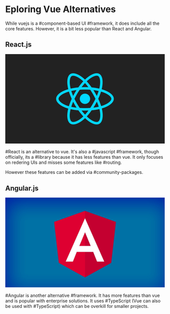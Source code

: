# Eploring Vue Alternatives
While vuejs is a #component-based UI #framework, it does include all the core features. However, it is a bit less popular than React and Angular.

## React.js
![Pasted image 20210727133707.png](https://github.com/sortedcord/vue-notes/blob/master/Assets/Pasted%20image%2020210727133707.png)

#React is an alternative to vue. It's also a #javascript #framework, though officially, its a #library because it has less features than vue. It only focuses on redering UIs and misses some features like #routing.

However these features can be added via #community-packages. 

## Angular.js
![Pasted image 20210727134101.png](https://github.com/sortedcord/vue-notes/blob/master/Assets/Pasted%20image%2020210727134101.png)

#Angular is another alternative #framework. It has more features than vue and is popular with enterprise solutions. It uses #TypeScript (Vue can also be used with #TypeScript) which can be overkill for smaller projects.



